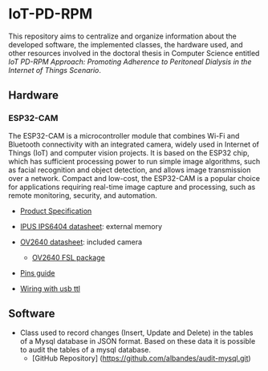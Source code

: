 # IoT-PD-RPM

This repository aims to centralize and organize information about the developed software, the implemented classes, the hardware used, and other resources involved in the doctoral thesis in Computer Science entitled *IoT PD-RPM Approach: Promoting Adherence to Peritoneal Dialysis in the Internet of Things Scenario*.

## Hardware
### ESP32-CAM

The ESP32-CAM is a microcontroller module that combines Wi-Fi and Bluetooth connectivity with an integrated camera, widely used in Internet of Things (IoT) and computer vision projects. It is based on the ESP32 chip, which has sufficient processing power to run simple image algorithms, such as facial recognition and object detection, and allows image transmission over a network. Compact and low-cost, the ESP32-CAM is a popular choice for applications requiring real-time image capture and processing, such as remote monitoring, security, and automation.

- [Product Specification](https://github.com/albandes/IoT-PD-RPM/blob/main/esp32-cam/assets/ESP32-CAM_Product_Specification.pdf)
- [IPUS IPS6404 datasheet](esp32-cam/assets/IPUS_IPS6404_Datasheet.pdf): external memory
- [OV2640 datasheet](esp32-cam/assets/OV2640_Datasheet.pdf): included camera
  - [OV2640 FSL package](esp32-cam/assets/OV2640FSL_Datasheet.pdf)

- [Pins guide](esp32-cam/assets/esp32-cam-pins.jpg)
- [Wiring with usb ttl](esp32-cam/assets/Wiring-with-usb-ttl.png)

## Software

- Class used to record changes (Insert, Update and Delete) in the tables of a Mysql database in JSON format. Based on these data it is possible to audit the tables of a mysql database. 
    - [GitHub Repository] (https://github.com/albandes/audit-mysql.git)
